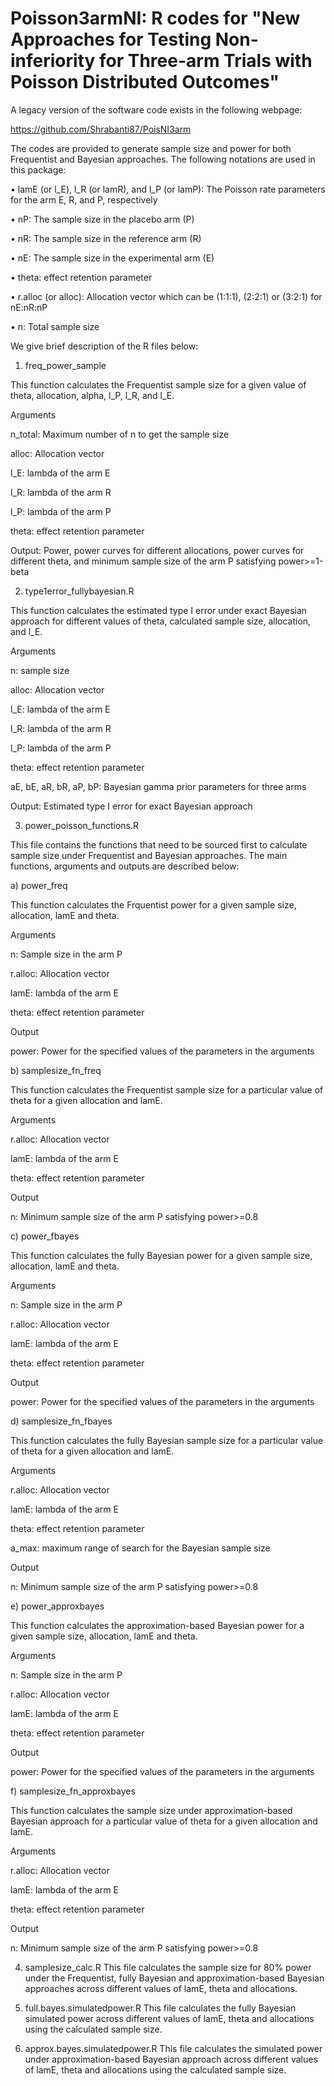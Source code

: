 # Poisson3armNI: R codes for "New Approaches for Testing Non-inferiority for Three-arm Trials with Poisson Distributed Outcomes"

A legacy version of the software code exists in the following webpage: 

https://github.com/Shrabanti87/PoisNI3arm   

The codes are provided to generate sample size and power for both Frequentist and Bayesian approaches. The following notations are used in this package:

•	lamE (or l_E), l_R (or lamR), and l_P (or lamP): The Poisson rate parameters for the arm E, R, and P, respectively

•	nP: The sample size in the placebo arm (P)

•	nR: The sample size in the reference arm (R)

•	nE: The sample size in the experimental arm (E)

•	theta: effect retention parameter

•	r.alloc (or alloc): Allocation vector which can be (1:1:1), (2:2:1) or (3:2:1) for nE:nR:nP

•	n: Total sample size

We give brief description of the R files below:

1. freq_power_sample

This function calculates the Frequentist sample size for a given value of theta, allocation, alpha, l_P, l_R, and l_E.

Arguments

n_total: Maximum number of n to get the sample size

alloc: Allocation vector

l_E: lambda of the arm E

l_R: lambda of the arm R

l_P: lambda of the arm P

theta: effect retention parameter

Output: Power, power curves for different allocations, power curves for different theta, and minimum sample size of the arm P satisfying power>=1-beta 


2. type1error_fullybayesian.R

This function calculates the estimated type I error under exact Bayesian approach for different values of theta, calculated sample size, allocation, and l_E.

Arguments

n: sample size

alloc: Allocation vector

l_E: lambda of the arm E

l_R: lambda of the arm R

l_P: lambda of the arm P

theta: effect retention parameter

aE, bE, aR, bR, aP, bP: Bayesian gamma prior parameters for three arms

Output: Estimated type I error for exact Bayesian approach

3. power_poisson_functions.R

This file contains the functions that need to be sourced first to calculate sample size under Frequentist and Bayesian approaches. The main functions, arguments and outputs are described below:

a) power_freq

This function calculates the Frquentist power for a given sample size, allocation, lamE and theta.

Arguments

n: Sample size in the arm P

r.alloc: Allocation vector

lamE: lambda of the arm E

theta: effect retention parameter

Output

power: Power for the specified values of the parameters in the arguments

b) samplesize_fn_freq

This function calculates the Frequentist sample size for a particular value of theta for a given allocation and lamE.

Arguments

r.alloc: Allocation vector

lamE: lambda of the arm E

theta: effect retention parameter

Output

n: Minimum sample size of the arm P satisfying power>=0.8

c) power_fbayes

This function calculates the fully Bayesian power for a given sample size, allocation, lamE and theta.

Arguments

n: Sample size in the arm P

r.alloc: Allocation vector

lamE: lambda of the arm E

theta: effect retention parameter

Output

power: Power for the specified values of the parameters in the arguments

d) samplesize_fn_fbayes

This function calculates the fully Bayesian sample size for a particular value of theta for a given allocation and lamE.

Arguments

r.alloc: Allocation vector

lamE: lambda of the arm E

theta: effect retention parameter

a_max: maximum range of search for the Bayesian sample size

Output

n: Minimum sample size of the arm P satisfying power>=0.8

e) power_approxbayes

This function calculates the approximation-based Bayesian power for a given sample size, allocation, lamE and theta.

Arguments

n: Sample size in the arm P

r.alloc: Allocation vector

lamE: lambda of the arm E

theta: effect retention parameter

Output

power: Power for the specified values of the parameters in the arguments

f) samplesize_fn_approxbayes

This function calculates the sample size under approximation-based Bayesian approach for a particular value of theta for a given allocation and lamE.

Arguments

r.alloc: Allocation vector

lamE: lambda of the arm E

theta: effect retention parameter

Output

n: Minimum sample size of the arm P satisfying power>=0.8

4. samplesize_calc.R
This file calculates the sample size for 80% power under the Frequentist, fully Bayesian and approximation-based Bayesian approaches across different values of lamE, theta and allocations.


5. full.bayes.simulatedpower.R
This file calculates the fully Bayesian simulated power across different values of lamE, theta and allocations using the calculated sample size.

6. approx.bayes.simulatedpower.R
This file calculates the simulated power under approximation-based Bayesian approach across different values of lamE, theta and allocations using the calculated sample size.
